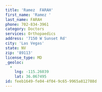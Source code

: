 ```yaml
---
title: 'Ramez  FARAH'
first_name: 'Ramez '
last_name: FARAH
phone: 702-834-3961
category: Doctors
services: Orthopaedics
address: '7150 W Sunset Rd'
city: 'Las Vegas'
state: NV
zip: '89113'
license_type: MD
_geoloc:
  -
    lng: -115.26039
    lat: 36.067495
id: feeb1649-fe04-4f04-9c65-9965a812788d
---
```

